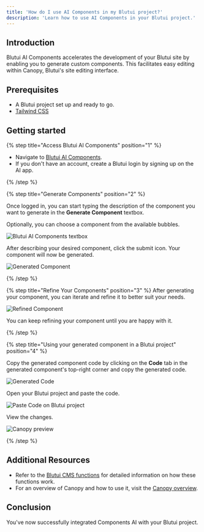 ```yaml
---
title: 'How do I use AI Components in my Blutui project?'
description: 'Learn how to use AI Components in your Blutui project.'
---
```


## Introduction

Blutui AI Components accelerates the development of your Blutui site by enabling you to generate custom components. This facilitates easy editing within Canopy, Blutui's site editing interface.

## Prerequisites

- A Blutui project set up and ready to go.
- [Tailwind CSS](https://dev.blutui.com/guides/use-tailwind-css-in-a-project)

## Getting started

{% step title="Access Blutui AI Components" position="1" %}

- Navigate to [Blutui AI Components](https://blutui.ai).
- If you don't have an account, create a Blutui login by signing up on the AI app.

{% /step %}

{% step title="Generate Components" position="2" %}

Once logged in, you can start typing the description of the component you want to generate in the **Generate Component** textbox.

Optionally, you can choose a component from the available bubbles.

![Blutui AI Components textbox](https://cdn.blutui.com/uploads/assets/Dev/guides/textbox-ai-components.png)

After describing your desired component, click the submit icon.
Your component will now be generated.

![Generated Component](https://cdn.blutui.com/uploads/assets/Dev/guides/prompt-ai-components.png)

{% /step %}

{% step title="Refine Your Components" position="3" %}
After generating your component, you can iterate and refine it to better suit your needs.

![Refined Component](https://cdn.blutui.com/uploads/assets/Dev/guides/refined-ai-components.png)

You can keep refining your component until you are happy with it.

{% /step %}

{% step title="Using your generated component in a Blutui project" position="4" %}

Copy the generated component code by clicking on the **Code** tab in the generated component's top-right corner and copy the generated code.

![Generated Code](https://cdn.blutui.com/uploads/assets/Dev/guides/generated-code-ai-components.png)

Open your Blutui project and paste the code.

![Paste Code on Blutui project](https://cdn.blutui.com/uploads/assets/Dev/guides/paste-ai-components.png)

View the changes.

![Canopy preview](https://cdn.blutui.com/uploads/assets/Dev/guides/preview-ai-components.png)

{% /step %}

## Additional Resources

- Refer to the [Blutui CMS functions](https://dev.blutui.com/docs/canvas/functions/cms) for detailed information on how these functions work.
- For an overview of Canopy and how to use it, visit the [Canopy overview](https://help.blutui.com/dashboard/site-dashboard/canopy/canopy-overview).

## Conclusion

You've now successfully integrated Components AI with your Blutui project.

